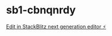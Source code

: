 # sb1-cbnqnrdy

[Edit in StackBlitz next generation editor ⚡️](https://stackblitz.com/~/github.com/HustlerHobbies/sb1-cbnqnrdy)
